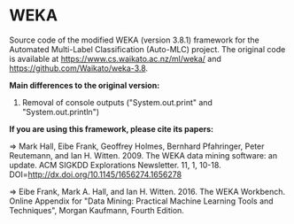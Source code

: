 # WEKA


Source code of the modified WEKA (version 3.8.1) framework for the Automated Multi-Label Classification (Auto-MLC) project. The original code is available at https://www.cs.waikato.ac.nz/ml/weka/ and https://github.com/Waikato/weka-3.8.


**Main differences to the original version:**

1) Removal of console outputs ("System.out.print" and "System.out.println")


**If you are using this framework, please cite its papers:**

=> Mark Hall, Eibe Frank, Geoffrey Holmes, Bernhard Pfahringer, Peter Reutemann, and Ian H. Witten. 2009. The WEKA data mining software: an update. ACM SIGKDD Explorations Newsletter. 11, 1, 10-18. DOI=http://dx.doi.org/10.1145/1656274.1656278

=> Eibe Frank, Mark A. Hall, and Ian H. Witten. 2016. The WEKA Workbench. Online Appendix for "Data Mining: Practical Machine Learning Tools and Techniques", Morgan Kaufmann, Fourth Edition.
